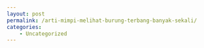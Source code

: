 ```yaml
---
layout: post
permalink: /arti-mimpi-melihat-burung-terbang-banyak-sekali/
categories:
    - Uncategorized
---
```



